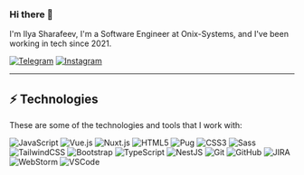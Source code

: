 ### Hi there 👋

I'm Ilya Sharafeev,  I'm a Software Engineer at Onix-Systems, and I've been working in tech since 2021. 

[![Telegram](https://img.shields.io/badge/-Telegram-red?color=white&logo=telegram&logoColor=black)](https://t.me/IlyaSharafeev)
[![Instagram](https://img.shields.io/badge/-Instagram-red?color=white&logo=instagram&logoColor=black)]()

____

## ⚡ Technologies

These are some of the technologies and tools that I work with:

![JavaScript](https://img.shields.io/badge/-JavaScript-black?style=flat-square&logo=javascript)
![Vue.js](https://img.shields.io/badge/-Vue-white?style=flat-square&logo=vue.js)
![Nuxt.js](https://img.shields.io/badge/-Nuxt-black?style=flat-square&logo=nuxt.js&logoColor=green)
![HTML5](https://img.shields.io/badge/-HTML5-E34F26?style=flat-square&logo=html5&logoColor=white)
![Pug](https://img.shields.io/badge/-Pug-black?style=flat-square&logo=pug&logoColor=red)
![CSS3](https://img.shields.io/badge/-CSS3-1572B6?style=flat-square&logo=css3)
![Sass](https://img.shields.io/badge/-Sass-CC6699?style=flat-square&logo=sass&logoColor=white)
![TailwindCSS](https://img.shields.io/badge/-TailwindCSS-black?style=flat-square&logo=tailwindcss&logoColor=blue)
![Bootstrap](https://img.shields.io/badge/-Bootstrap-563D7C?style=flat-square&logo=bootstrap)
![TypeScript](https://img.shields.io/badge/-TypeScript-007ACC?style=flat-square&logo=typescript&logoColor=white)
![NestJS](https://img.shields.io/badge/-NestJS-E0234E?style=flat-square&logo=nestjs&logoColor=white)
![Git](https://img.shields.io/badge/-Git-black?style=flat-square&logo=git)
![GitHub](https://img.shields.io/badge/-GitHub-181717?style=flat-square&logo=github)
![JIRA](https://img.shields.io/badge/-JIRA-0052CC?style=flat-square&logo=jira)
![WebStorm](https://img.shields.io/badge/-WebStorm-007ACC?style=flat-square&logo=webstorm&logoColor=white)
![VSCode](https://img.shields.io/badge/-VSCode-007ACC?style=flat-square&logo=visual-studio-code&logoColor=white)
